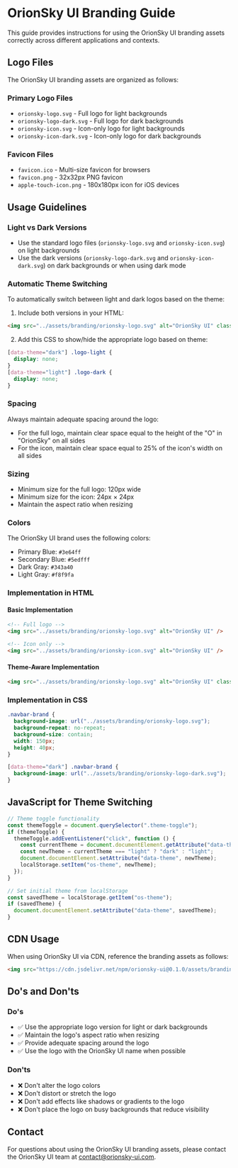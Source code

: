 # OrionSky UI Branding Guide

This guide provides instructions for using the OrionSky UI branding assets correctly across different applications and contexts.

## Logo Files

The OrionSky UI branding assets are organized as follows:

### Primary Logo Files

- `orionsky-logo.svg` - Full logo for light backgrounds
- `orionsky-logo-dark.svg` - Full logo for dark backgrounds
- `orionsky-icon.svg` - Icon-only logo for light backgrounds
- `orionsky-icon-dark.svg` - Icon-only logo for dark backgrounds

### Favicon Files

- `favicon.ico` - Multi-size favicon for browsers
- `favicon.png` - 32x32px PNG favicon
- `apple-touch-icon.png` - 180x180px icon for iOS devices

## Usage Guidelines

### Light vs Dark Versions

- Use the standard logo files (`orionsky-logo.svg` and `orionsky-icon.svg`) on light backgrounds
- Use the dark versions (`orionsky-logo-dark.svg` and `orionsky-icon-dark.svg`) on dark backgrounds or when using dark mode

### Automatic Theme Switching

To automatically switch between light and dark logos based on the theme:

1. Include both versions in your HTML:

```html
<img src="../assets/branding/orionsky-logo.svg" alt="OrionSky UI" class="logo-light" /> <img src="../assets/branding/orionsky-logo-dark.svg" alt="OrionSky UI" class="logo-dark" />
```

2. Add this CSS to show/hide the appropriate logo based on theme:

```css
[data-theme="dark"] .logo-light {
  display: none;
}
[data-theme="light"] .logo-dark {
  display: none;
}
```

### Spacing

Always maintain adequate spacing around the logo:

- For the full logo, maintain clear space equal to the height of the "O" in "OrionSky" on all sides
- For the icon, maintain clear space equal to 25% of the icon's width on all sides

### Sizing

- Minimum size for the full logo: 120px wide
- Minimum size for the icon: 24px × 24px
- Maintain the aspect ratio when resizing

### Colors

The OrionSky UI brand uses the following colors:

- Primary Blue: `#3e64ff`
- Secondary Blue: `#5edfff`
- Dark Gray: `#343a40`
- Light Gray: `#f8f9fa`

### Implementation in HTML

#### Basic Implementation

```html
<!-- Full logo -->
<img src="../assets/branding/orionsky-logo.svg" alt="OrionSky UI" />

<!-- Icon only -->
<img src="../assets/branding/orionsky-icon.svg" alt="OrionSky UI" />
```

#### Theme-Aware Implementation

```html
<img src="../assets/branding/orionsky-logo.svg" alt="OrionSky UI" class="logo-light" /> <img src="../assets/branding/orionsky-logo-dark.svg" alt="OrionSky UI" class="logo-dark" />
```

### Implementation in CSS

```css
.navbar-brand {
  background-image: url("../assets/branding/orionsky-logo.svg");
  background-repeat: no-repeat;
  background-size: contain;
  width: 150px;
  height: 40px;
}

[data-theme="dark"] .navbar-brand {
  background-image: url("../assets/branding/orionsky-logo-dark.svg");
}
```

## JavaScript for Theme Switching

```javascript
// Theme toggle functionality
const themeToggle = document.querySelector(".theme-toggle");
if (themeToggle) {
  themeToggle.addEventListener("click", function () {
    const currentTheme = document.documentElement.getAttribute("data-theme") || "light";
    const newTheme = currentTheme === "light" ? "dark" : "light";
    document.documentElement.setAttribute("data-theme", newTheme);
    localStorage.setItem("os-theme", newTheme);
  });
}

// Set initial theme from localStorage
const savedTheme = localStorage.getItem("os-theme");
if (savedTheme) {
  document.documentElement.setAttribute("data-theme", savedTheme);
}
```

## CDN Usage

When using OrionSky UI via CDN, reference the branding assets as follows:

```html
<img src="https://cdn.jsdelivr.net/npm/orionsky-ui@0.1.0/assets/branding/orionsky-logo.svg" alt="OrionSky UI" />
```

## Do's and Don'ts

### Do's

- ✅ Use the appropriate logo version for light or dark backgrounds
- ✅ Maintain the logo's aspect ratio when resizing
- ✅ Provide adequate spacing around the logo
- ✅ Use the logo with the OrionSky UI name when possible

### Don'ts

- ❌ Don't alter the logo colors
- ❌ Don't distort or stretch the logo
- ❌ Don't add effects like shadows or gradients to the logo
- ❌ Don't place the logo on busy backgrounds that reduce visibility

## Contact

For questions about using the OrionSky UI branding assets, please contact the OrionSky UI team at [contact@orionsky-ui.com](mailto:contact@orionsky-ui.com).
